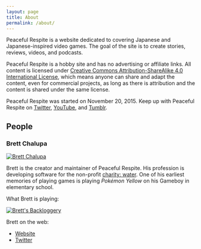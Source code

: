 ```yaml
---
layout: page
title: About
permalink: /about/
---
```


Peaceful Respite is a website dedicated to covering Japanese and
Japanese-inspired video games. The goal of the site is to create
stories, reviews, videos, and podcasts.

Peaceful Respite is a hobby site and has no advertising or affiliate
links. All content is licensed under [Creative Commons
Attribution-ShareAlike 4.0 International
License](http://creativecommons.org/licenses/by-sa/4.0/), which means
anyone can share and adapt the content, even for commercial
projects, as long as there is attribution and the content is shared
under the same license.

Peaceful Respite was started on November 20, 2015. Keep up with
Peaceful Respite on [Twitter](https://twitter.com/peacefulrespite),
[YouTube](https://www.youtube.com/channel/UCXPHEDTKuEwp_Tf_9y9J2qg), and
[Tumblr](http://tumblr.peacefulrespite.com/).

## People

### Brett Chalupa

[![Brett
Chalupa](https://farm1.staticflickr.com/671/23318687171_b291514a39_z.jpg)](https://flic.kr/p/BwAnhx)

Brett is the creator and maintainer of Peaceful Respite. His profession
is developing software for the non-profit [charity:
water](http://charitywater.org). One of his earliest memories of playing
games is playing _Pokémon Yellow_ on his Gameboy in elementary school.

What Brett is playing:

[![Brett's Backloggery](http://backloggery.com/brettchalupa/sig.gif)](http://backloggery.com/brettchalupa)

Brett on the web:

- [Website](http://www.brettchalupa.com)
- [Twitter](https://twitter.com/brettchalupa)
